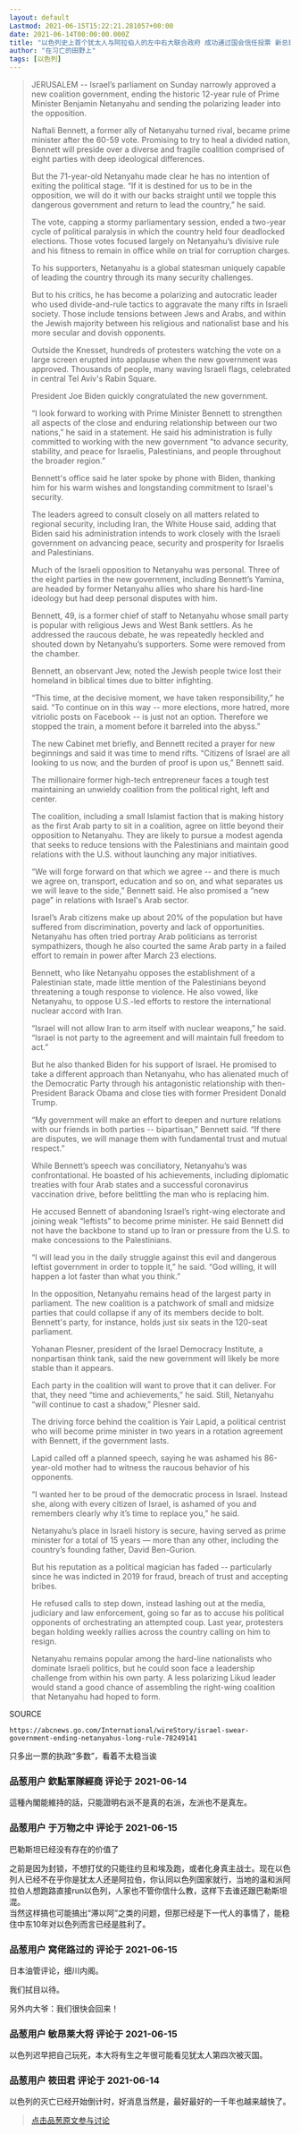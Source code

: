 ```yaml
---
layout: default
Lastmod: 2021-06-15T15:22:21.281057+00:00
date: 2021-06-14T00:00:00.000Z
title: "以色列史上首个犹太人与阿拉伯人的左中右大联合政府 成功通过国会信任投票 新总理就职"
author: "在习亡的田野上"
tags: [以色列]
---
```


> JERUSALEM -- Israel’s parliament on Sunday narrowly approved a new coalition government, ending the historic 12-year rule of Prime Minister Benjamin Netanyahu and sending the polarizing leader into the opposition.  
>   
> Naftali Bennett, a former ally of Netanyahu turned rival, became prime minister after the 60-59 vote. Promising to try to heal a divided nation, Bennett will preside over a diverse and fragile coalition comprised of eight parties with deep ideological differences.  
>   
> But the 71-year-old Netanyahu made clear he has no intention of exiting the political stage. “If it is destined for us to be in the opposition, we will do it with our backs straight until we topple this dangerous government and return to lead the country,” he said.  
>   
> The vote, capping a stormy parliamentary session, ended a two-year cycle of political paralysis in which the country held four deadlocked elections. Those votes focused largely on Netanyahu’s divisive rule and his fitness to remain in office while on trial for corruption charges.  
>   
> To his supporters, Netanyahu is a global statesman uniquely capable of leading the country through its many security challenges.  
>   
> But to his critics, he has become a polarizing and autocratic leader who used divide-and-rule tactics to aggravate the many rifts in Israeli society. Those include tensions between Jews and Arabs, and within the Jewish majority between his religious and nationalist base and his more secular and dovish opponents.  
>   
> Outside the Knesset, hundreds of protesters watching the vote on a large screen erupted into applause when the new government was approved. Thousands of people, many waving Israeli flags, celebrated in central Tel Aviv's Rabin Square.  
>   
> President Joe Biden quickly congratulated the new government.  
>   
> “I look forward to working with Prime Minister Bennett to strengthen all aspects of the close and enduring relationship between our two nations,” he said in a statement. He said his administration is fully committed to working with the new government "to advance security, stability, and peace for Israelis, Palestinians, and people throughout the broader region.”  
>   
> Bennett's office said he later spoke by phone with Biden, thanking him for his warm wishes and longstanding commitment to Israel's security.  
>   
> The leaders agreed to consult closely on all matters related to regional security, including Iran, the White House said, adding that Biden said his administration intends to work closely with the Israeli government on advancing peace, security and prosperity for Israelis and Palestinians.  
>   
> Much of the Israeli opposition to Netanyahu was personal. Three of the eight parties in the new government, including Bennett’s Yamina, are headed by former Netanyahu allies who share his hard-line ideology but had deep personal disputes with him.  
>   
> Bennett, 49, is a former chief of staff to Netanyahu whose small party is popular with religious Jews and West Bank settlers. As he addressed the raucous debate, he was repeatedly heckled and shouted down by Netanyahu’s supporters. Some were removed from the chamber.  
>   
> Bennett, an observant Jew, noted the Jewish people twice lost their homeland in biblical times due to bitter infighting.  
>   
> “This time, at the decisive moment, we have taken responsibility,” he said. “To continue on in this way -- more elections, more hatred, more vitriolic posts on Facebook -- is just not an option. Therefore we stopped the train, a moment before it barreled into the abyss.”  
>   
> The new Cabinet met briefly, and Bennett recited a prayer for new beginnings and said it was time to mend rifts. “Citizens of Israel are all looking to us now, and the burden of proof is upon us,” Bennett said.  
>   
> The millionaire former high-tech entrepreneur faces a tough test maintaining an unwieldy coalition from the political right, left and center.  
>   
> The coalition, including a small Islamist faction that is making history as the first Arab party to sit in a coalition, agree on little beyond their opposition to Netanyahu. They are likely to pursue a modest agenda that seeks to reduce tensions with the Palestinians and maintain good relations with the U.S. without launching any major initiatives.  
>   
> “We will forge forward on that which we agree -- and there is much we agree on, transport, education and so on, and what separates us we will leave to the side,” Bennett said. He also promised a “new page” in relations with Israel's Arab sector.  
>   
> Israel’s Arab citizens make up about 20% of the population but have suffered from discrimination, poverty and lack of opportunities. Netanyahu has often tried portray Arab politicians as terrorist sympathizers, though he also courted the same Arab party in a failed effort to remain in power after March 23 elections.  
>   
> Bennett, who like Netanyahu opposes the establishment of a Palestinian state, made little mention of the Palestinians beyond threatening a tough response to violence. He also vowed, like Netanyahu, to oppose U.S.-led efforts to restore the international nuclear accord with Iran.  
>   
> “Israel will not allow Iran to arm itself with nuclear weapons,” he said. “Israel is not party to the agreement and will maintain full freedom to act.”  
>   
> But he also thanked Biden for his support of Israel. He promised to take a different approach than Netanyahu, who has alienated much of the Democratic Party through his antagonistic relationship with then-President Barack Obama and close ties with former President Donald Trump.  
>   
> “My government will make an effort to deepen and nurture relations with our friends in both parties -- bipartisan,” Bennett said. “If there are disputes, we will manage them with fundamental trust and mutual respect.”  
>   
> While Bennett’s speech was conciliatory, Netanyahu’s was confrontational. He boasted of his achievements, including diplomatic treaties with four Arab states and a successful coronavirus vaccination drive, before belittling the man who is replacing him.  
>   
> He accused Bennett of abandoning Israel’s right-wing electorate and joining weak “leftists” to become prime minister. He said Bennett did not have the backbone to stand up to Iran or pressure from the U.S. to make concessions to the Palestinians.  
>   
> “I will lead you in the daily struggle against this evil and dangerous leftist government in order to topple it,” he said. “God willing, it will happen a lot faster than what you think.”  
>   
> In the opposition, Netanyahu remains head of the largest party in parliament. The new coalition is a patchwork of small and midsize parties that could collapse if any of its members decide to bolt. Bennett's party, for instance, holds just six seats in the 120-seat parliament.  
>   
> Yohanan Plesner, president of the Israel Democracy Institute, a nonpartisan think tank, said the new government will likely be more stable than it appears.  
>   
> Each party in the coalition will want to prove that it can deliver. For that, they need “time and achievements,” he said. Still, Netanyahu “will continue to cast a shadow,” Plesner said.  
>   
> The driving force behind the coalition is Yair Lapid, a political centrist who will become prime minister in two years in a rotation agreement with Bennett, if the government lasts.  
>   
> Lapid called off a planned speech, saying he was ashamed his 86-year-old mother had to witness the raucous behavior of his opponents.  
>   
> “I wanted her to be proud of the democratic process in Israel. Instead she, along with every citizen of Israel, is ashamed of you and remembers clearly why it’s time to replace you,” he said.  
>   
> Netanyahu’s place in Israeli history is secure, having served as prime minister for a total of 15 years — more than any other, including the country’s founding father, David Ben-Gurion.  
>   
> But his reputation as a political magician has faded -- particularly since he was indicted in 2019 for fraud, breach of trust and accepting bribes.  
>   
> He refused calls to step down, instead lashing out at the media, judiciary and law enforcement, going so far as to accuse his political opponents of orchestrating an attempted coup. Last year, protesters began holding weekly rallies across the country calling on him to resign.  
>   
> Netanyahu remains popular among the hard-line nationalists who dominate Israeli politics, but he could soon face a leadership challenge from within his own party. A less polarizing Likud leader would stand a good chance of assembling the right-wing coalition that Netanyahu had hoped to form.

  
  
SOURCE  

```
https://abcnews.go.com/International/wireStory/israel-swear-government-ending-netanyahus-long-rule-78249141
```

  
  
只多出一票的执政“多数”，看着不太稳当诶

            
### 品葱用户 **欽點軍隊經商** 评论于 2021-06-14
        
這種內閣能維持的話，只能證明右派不是真的右派，左派也不是真左。
        


            
### 品葱用户 **于万物之中** 评论于 2021-06-15
        
巴勒斯坦已经没有存在的价值了  
  
之前是因为封锁，不想打仗的只能往约旦和埃及跑，或者化身真主战士。现在以色列人已经不在乎你是犹太人还是阿拉伯，你认同以色列国家就行，当地的温和派阿拉伯人想跑路直接run以色列，人家也不管你信什么教，这样下去谁还跟巴勒斯坦混。  
当然这样搞也可能搞出“滞以阿”之类的问题，但那已经是下一代人的事情了，能稳住中东10年对以色列而言已经是胜利了。
        


            
### 品葱用户 **窝佬路过的** 评论于 2021-06-15
        
日本油管评论，细川内阁。  
  
我们拭目以待。  
  
另外内大爷：我们很快会回来！
        


            
### 品葱用户 **敏昂莱大将** 评论于 2021-06-15
        
以色列迟早把自己玩死，本大将有生之年很可能看见犹太人第四次被灭国。
        


            
### 品葱用户 **筱田君** 评论于 2021-06-14
        
以色列的灭亡已经开始倒计时，好消息当然是，最好最好的一千年也越来越快了。
        






> [点击品葱原文参与讨论](https://pincong.rocks/article/id-33176__sort_key-agree_count__sort-DESC)

